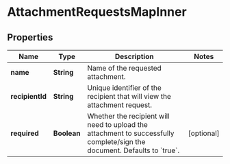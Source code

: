 

# AttachmentRequestsMapInner


## Properties

| Name | Type | Description | Notes |
|------------ | ------------- | ------------- | -------------|
|**name** | **String** | Name of the requested attachment. |  |
|**recipientId** | **String** | Unique identifier of the recipient that will view the attachment request. |  |
|**required** | **Boolean** | Whether the recipient will need to upload the attachment to successfully complete/sign the document. Defaults to &#x60;true&#x60;. |  [optional] |



